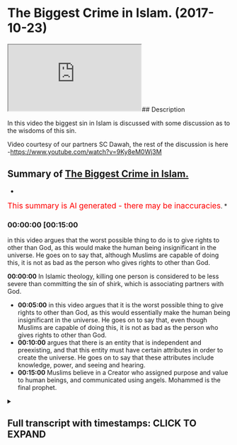 # The Biggest Crime in Islam. (2017-10-23)

<iframe loading='lazy' src='https://www.youtube.com/embed/ko0eCW6Pwzs'></iframe>## Description

In this video the biggest sin in Islam is discussed with some discussion as to the wisdoms of this sin. 

Video courtesy of our partners SC Dawah, the rest of the discussion is here -https://www.youtube.com/watch?v=9Ky8eM0Wj3M

## Summary of [The Biggest Crime in Islam.](https://www.youtube.com/watch?v=ko0eCW6Pwzs)


*

<span style="color:red; font-size:125%">This summary is AI generated - there may be inaccuracies</span>. [](/)*

### <a onclick="modifyYTiframeseektime('900')">00:00:00 [00:15:00</a>

in this video argues that the worst possible thing to do is to give rights to other than God, as this would make the human being insignificant in the universe. He goes on to say that, although Muslims are capable of doing this, it is not as bad as the person who gives rights to other than God.

**<a onclick="modifyYTiframeseektime('0')">00:00:00</a>** In Islamic theology, killing one person is considered to be less severe than committing the sin of shirk, which is associating partners with God.
* **<a onclick="modifyYTiframeseektime('300')">00:05:00</a>** in this video argues that it is the worst possible thing to give rights to other than God, as this would essentially make the human being insignificant in the universe. He goes on to say that, even though Muslims are capable of doing this, it is not as bad as the person who gives rights to other than God.
* **<a onclick="modifyYTiframeseektime('600')">00:10:00</a>** argues that there is an entity that is independent and preexisting, and that this entity must have certain attributes in order to create the universe. He goes on to say that these attributes include knowledge, power, and seeing and hearing.
* **<a onclick="modifyYTiframeseektime('900')">00:15:00</a>** Muslims believe in a Creator who assigned purpose and value to human beings, and communicated using angels. Mohammed is the final prophet.

<details><summary><h2>Full transcript with timestamps: CLICK TO EXPAND</h2></summary>

<a onclick="modifyYTiframeseektime('0)')">0:00:00 and I'll explain it I want to see your</a>
<a onclick="modifyYTiframeseektime('2)')">0:00:02 reaction okay from our perspective we</a>
<a onclick="modifyYTiframeseektime('7)')">0:00:07 were talking about value and we talked</a>
<a onclick="modifyYTiframeseektime('9)')">0:00:09 about more relativity and on atheism and</a>
<a onclick="modifyYTiframeseektime('11)')">0:00:11 naturalism how actually everything is</a>
<a onclick="modifyYTiframeseektime('12)')">0:00:12 relative and this is the this is the</a>
<a onclick="modifyYTiframeseektime('14)')">0:00:14 prevailing philosophical position of</a>
<a onclick="modifyYTiframeseektime('18)')">0:00:18 most post enlightenment post modernist</a>
<a onclick="modifyYTiframeseektime('21)')">0:00:21 philosophers like Nietzsche and Bertrand</a>
<a onclick="modifyYTiframeseektime('24)')">0:00:24 Russell and you know Jacques Derrida and</a>
<a onclick="modifyYTiframeseektime('26)')">0:00:26 others yeah we'll come back a little bit</a>
<a onclick="modifyYTiframeseektime('29)')">0:00:29 so in other words more relativity to</a>
<a onclick="modifyYTiframeseektime('32)')">0:00:32 suggest that you make your morality</a>
<a onclick="modifyYTiframeseektime('33)')">0:00:33 right you have you make your own purpose</a>
<a onclick="modifyYTiframeseektime('35)')">0:00:35 you make your morality with morality</a>
<a onclick="modifyYTiframeseektime('36)')">0:00:36 from an Islamic perspective we say that</a>
<a onclick="modifyYTiframeseektime('40)')">0:00:40 obviously God you know the old knowing</a>
<a onclick="modifyYTiframeseektime('42)')">0:00:42 feel powerful the all-wise he is the one</a>
<a onclick="modifyYTiframeseektime('45)')">0:00:45 who sets the standards he's the one who</a>
<a onclick="modifyYTiframeseektime('47)')">0:00:47 makes the morals for us the the most the</a>
<a onclick="modifyYTiframeseektime('51)')">0:00:51 most the worst sin the worst thing to do</a>
<a onclick="modifyYTiframeseektime('56)')">0:00:56 what's the murder wait what's going on</a>
<a onclick="modifyYTiframeseektime('60)')">0:01:00 worse than murder is this thing called</a>
<a onclick="modifyYTiframeseektime('64)')">0:01:04 [ __ ] and I'll tell you what it means</a>
<a onclick="modifyYTiframeseektime('65)')">0:01:05 shirk is the association of partners</a>
<a onclick="modifyYTiframeseektime('68)')">0:01:08 with God before I I want to say so I</a>
<a onclick="modifyYTiframeseektime('71)')">0:01:11 wanna make you a controversial statement</a>
<a onclick="modifyYTiframeseektime('72)')">0:01:12 first yeah I'm gonna make a</a>
<a onclick="modifyYTiframeseektime('74)')">0:01:14 controversial statement a ridiculous</a>
<a onclick="modifyYTiframeseektime('75)')">0:01:15 statement and then I'm gonna explain</a>
<a onclick="modifyYTiframeseektime('77)')">0:01:17 this table let's suppose that this is on</a>
<a onclick="modifyYTiframeseektime('81)')">0:01:21 Islamic theology yeah you come out from</a>
<a onclick="modifyYTiframeseektime('83)')">0:01:23 planet earth and there was this</a>
<a onclick="modifyYTiframeseektime('85)')">0:01:25 imaginary button yes but you're a Muslim</a>
<a onclick="modifyYTiframeseektime('88)')">0:01:28 so you pretend you're a Muslim is the</a>
<a onclick="modifyYTiframeseektime('90)')">0:01:30 imaginary button you press it the whole</a>
<a onclick="modifyYTiframeseektime('92)')">0:01:32 earth blows up and destroyed</a>
<a onclick="modifyYTiframeseektime('96)')">0:01:36 it's not a great button time right let's</a>
<a onclick="modifyYTiframeseektime('99)')">0:01:39 pretend that button exists you go now</a>
<a onclick="modifyYTiframeseektime('101)')">0:01:41 you're on the moon on Mars you go there</a>
<a onclick="modifyYTiframeseektime('103)')">0:01:43 button crazy button press the button</a>
<a onclick="modifyYTiframeseektime('106)')">0:01:46 everyone blows up you think that's the</a>
<a onclick="modifyYTiframeseektime('109)')">0:01:49 worst thing you can do to human beings</a>
<a onclick="modifyYTiframeseektime('112)')">0:01:52 and it is I mean from his own</a>
<a onclick="modifyYTiframeseektime('113)')">0:01:53 perspective killing one person is like</a>
<a onclick="modifyYTiframeseektime('115)')">0:01:55 killing the whole of humanity right it</a>
<a onclick="modifyYTiframeseektime('117)')">0:01:57 says in the Quran chapter 5 verse 32</a>
<a onclick="modifyYTiframeseektime('119)')">0:01:59 that killing one person's like killing</a>
<a onclick="modifyYTiframeseektime('120)')">0:02:00 the whole of humanity so killing murder</a>
<a onclick="modifyYTiframeseektime('122)')">0:02:02 is one of the high sins in Islam it's</a>
<a onclick="modifyYTiframeseektime('124)')">0:02:04 not like we don't appreciate murder we</a>
<a onclick="modifyYTiframeseektime('126)')">0:02:06 do appreciate it well the ridiculous</a>
<a onclick="modifyYTiframeseektime('128)')">0:02:08 statement I wanted to make to you as as</a>
<a onclick="modifyYTiframeseektime('130)')">0:02:10 follows do you know that button that you</a>
<a onclick="modifyYTiframeseektime('133)')">0:02:13 press in the murderer and all that stuff</a>
<a onclick="modifyYTiframeseektime('134)')">0:02:14 if someone had pressed that button and</a>
<a onclick="modifyYTiframeseektime('137)')">0:02:17 killed everyone and he was a Muslim it's</a>
<a onclick="modifyYTiframeseektime('140)')">0:02:20 less severe then doing this thing called</a>
<a onclick="modifyYTiframeseektime('144)')">0:02:24 [ __ ] it's less severe very severe very</a>
<a onclick="modifyYTiframeseektime('148)')">0:02:28 very severe no doubt but it's less</a>
<a onclick="modifyYTiframeseektime('150)')">0:02:30 severe than doing this think oh [ __ ]</a>
<a onclick="modifyYTiframeseektime('151)')">0:02:31 what is [ __ ] then the question I mean</a>
<a onclick="modifyYTiframeseektime('155)')">0:02:35 why should what is what is this thing</a>
<a onclick="modifyYTiframeseektime('158)')">0:02:38 that you're so gay you press that button</a>
<a onclick="modifyYTiframeseektime('160)')">0:02:40 what is it ok I'll tell you [ __ ]</a>
<a onclick="modifyYTiframeseektime('167)')">0:02:47 is when you give the rights we believe</a>
<a onclick="modifyYTiframeseektime('169)')">0:02:49 in God God the creator of the University</a>
<a onclick="modifyYTiframeseektime('171)')">0:02:51 their heavens and earth everything em</a>
<a onclick="modifyYTiframeseektime('173)')">0:02:53 they maintain at the sustaining cetera</a>
<a onclick="modifyYTiframeseektime('176)')">0:02:56 shift is when you give the rights of God</a>
<a onclick="modifyYTiframeseektime('179)')">0:02:59 to other god that's basically what are</a>
<a onclick="modifyYTiframeseektime('182)')">0:03:02 the rights of God the rights of God from</a>
<a onclick="modifyYTiframeseektime('184)')">0:03:04 the Islamic perspective are as follows</a>
<a onclick="modifyYTiframeseektime('187)')">0:03:07 first and foremost the attributes of God</a>
<a onclick="modifyYTiframeseektime('189)')">0:03:09 is as we know is all powerful all strong</a>
<a onclick="modifyYTiframeseektime('192)')">0:03:12 all-knowing etc I'll come to that I'll</a>
<a onclick="modifyYTiframeseektime('199)')">0:03:19 come to that can we can we put that into</a>
<a onclick="modifyYTiframeseektime('201)')">0:03:21 a locker a footnote yeah all right</a>
<a onclick="modifyYTiframeseektime('203)')">0:03:23 how can how is a good question I'll put</a>
<a onclick="modifyYTiframeseektime('205)')">0:03:25 that so footnote please remind me of it</a>
<a onclick="modifyYTiframeseektime('208)')">0:03:28 but let's presuppose he is all these</a>
<a onclick="modifyYTiframeseektime('210)')">0:03:30 things he's all-knowing all-powerful all</a>
<a onclick="modifyYTiframeseektime('213)')">0:03:33 everything yeah well powerful all loving</a>
<a onclick="modifyYTiframeseektime('215)')">0:03:35 all merciful most merciful except rap</a>
<a onclick="modifyYTiframeseektime('218)')">0:03:38 not what everything yes sir we have an</a>
<a onclick="modifyYTiframeseektime('221)')">0:03:41 exaggeration one of those things that</a>
<a onclick="modifyYTiframeseektime('222)')">0:03:42 just said most merciful most powerful</a>
<a onclick="modifyYTiframeseektime('225)')">0:03:45 most wise etc yeah now yeah omnipotent</a>
<a onclick="modifyYTiframeseektime('230)')">0:03:50 is all-powerful really yeah I'm Liberty</a>
<a onclick="modifyYTiframeseektime('232)')">0:03:52 means all-powerful okay omni-benevolent</a>
<a onclick="modifyYTiframeseektime('235)')">0:03:55 whatever okay the question would be this</a>
<a onclick="modifyYTiframeseektime('239)')">0:03:59 and I want you to remember that question</a>
<a onclick="modifyYTiframeseektime('242)')">0:04:02 I asked you before what makes the</a>
<a onclick="modifyYTiframeseektime('244)')">0:04:04 difference between a tree and a human</a>
<a onclick="modifyYTiframeseektime('246)')">0:04:06 being so why is it that if I cut down</a>
<a onclick="modifyYTiframeseektime('247)')">0:04:07 the tree now most of humanity would say</a>
<a onclick="modifyYTiframeseektime('249)')">0:04:09 that that's less of a crime than cutting</a>
<a onclick="modifyYTiframeseektime('251)')">0:04:11 a human being into two the reason why</a>
<a onclick="modifyYTiframeseektime('254)')">0:04:14 your subjective reasoning which I didn't</a>
<a onclick="modifyYTiframeseektime('255)')">0:04:15 disagree with yeah I agreed with it</a>
<a onclick="modifyYTiframeseektime('257)')">0:04:17 completely was that the tree has the</a>
<a onclick="modifyYTiframeseektime('259)')">0:04:19 intrinsic values yeah that that tree has</a>
<a onclick="modifyYTiframeseektime('263)')">0:04:23 are less superior than the intrinsic</a>
<a onclick="modifyYTiframeseektime('266)')">0:04:26 value that the human being has the human</a>
<a onclick="modifyYTiframeseektime('268)')">0:04:28 being has a higher level of attributes</a>
<a onclick="modifyYTiframeseektime('272)')">0:04:32 or the character and the character of</a>
<a onclick="modifyYTiframeseektime('273)')">0:04:33 the human being are superior to the tree</a>
<a onclick="modifyYTiframeseektime('276)')">0:04:36 therefore the human being has been</a>
<a onclick="modifyYTiframeseektime('277)')">0:04:37 allotted assigned more value by other</a>
<a onclick="modifyYTiframeseektime('281)')">0:04:41 human beings and is therefore more</a>
<a onclick="modifyYTiframeseektime('282)')">0:04:42 important than the tree okay we say the</a>
<a onclick="modifyYTiframeseektime('286)')">0:04:46 following</a>
<a onclick="modifyYTiframeseektime('289)')">0:04:49 what of what of an entity that has a</a>
<a onclick="modifyYTiframeseektime('293)')">0:04:53 value that cannot have a value higher</a>
<a onclick="modifyYTiframeseektime('297)')">0:04:57 than it let me say that one more time</a>
<a onclick="modifyYTiframeseektime('300)')">0:05:00 what off what of an entity that has a</a>
<a onclick="modifyYTiframeseektime('304)')">0:05:04 value that basically I'm not going to</a>
<a onclick="modifyYTiframeseektime('308)')">0:05:08 use the word unlimited or an infinite</a>
<a onclick="modifyYTiframeseektime('310)')">0:05:10 but can they cannot be a higher value</a>
<a onclick="modifyYTiframeseektime('312)')">0:05:12 than it yeah I say the only possible</a>
<a onclick="modifyYTiframeseektime('318)')">0:05:18 relationship and this is the Islamic</a>
<a onclick="modifyYTiframeseektime('320)')">0:05:20 thesis the only possible relationship</a>
<a onclick="modifyYTiframeseektime('323)')">0:05:23 you can have with that particular entity</a>
<a onclick="modifyYTiframeseektime('325)')">0:05:25 is one of ultimate obedience ultimate</a>
<a onclick="modifyYTiframeseektime('329)')">0:05:29 love ultimate love and ultimate fear let</a>
<a onclick="modifyYTiframeseektime('335)')">0:05:35 me say that one more time</a>
<a onclick="modifyYTiframeseektime('339)')">0:05:39 nothing is exactly exactly not only</a>
<a onclick="modifyYTiframeseektime('346)')">0:05:46 power we said knowledge and wisdom so</a>
<a onclick="modifyYTiframeseektime('348)')">0:05:48 all of your attributes that you have as</a>
<a onclick="modifyYTiframeseektime('351)')">0:05:51 I'm sure you are I knew as well very</a>
<a onclick="modifyYTiframeseektime('353)')">0:05:53 intelligent people right very clever</a>
<a onclick="modifyYTiframeseektime('355)')">0:05:55 people etc all of those all those</a>
<a onclick="modifyYTiframeseektime('359)')">0:05:59 characteristics that you have now</a>
<a onclick="modifyYTiframeseektime('361)')">0:06:01 basically imagine that those</a>
<a onclick="modifyYTiframeseektime('362)')">0:06:02 characteristics were that you can't get</a>
<a onclick="modifyYTiframeseektime('365)')">0:06:05 higher than them basically that you are</a>
<a onclick="modifyYTiframeseektime('366)')">0:06:06 the most powerful there's no one can</a>
<a onclick="modifyYTiframeseektime('367)')">0:06:07 touch you no one can beat you no one can</a>
<a onclick="modifyYTiframeseektime('369)')">0:06:09 no one knows more than you you know if</a>
<a onclick="modifyYTiframeseektime('371)')">0:06:11 you bring all of human beings not forget</a>
<a onclick="modifyYTiframeseektime('373)')">0:06:13 about this because sorry I'm going to</a>
<a onclick="modifyYTiframeseektime('374)')">0:06:14 throw it at all of human beings forget</a>
<a onclick="modifyYTiframeseektime('376)')">0:06:16 us we can score all of the human beings</a>
<a onclick="modifyYTiframeseektime('378)')">0:06:18 in the whole world we put them together</a>
<a onclick="modifyYTiframeseektime('379)')">0:06:19 and we have some kind of apparatus we</a>
<a onclick="modifyYTiframeseektime('381)')">0:06:21 have some kind of mechanism we have some</a>
<a onclick="modifyYTiframeseektime('383)')">0:06:23 kind of way of putting all those human</a>
<a onclick="modifyYTiframeseektime('384)')">0:06:24 beings intelligence together and</a>
<a onclick="modifyYTiframeseektime('387)')">0:06:27 aggregating all those are intelligent</a>
<a onclick="modifyYTiframeseektime('389)')">0:06:29 into one thumb yeah we all of those</a>
<a onclick="modifyYTiframeseektime('393)')">0:06:33 human beings would yet know would be</a>
<a onclick="modifyYTiframeseektime('395)')">0:06:35 closer to knowing nothing and then there</a>
<a onclick="modifyYTiframeseektime('397)')">0:06:37 would be no to knowing everything can</a>
<a onclick="modifyYTiframeseektime('399)')">0:06:39 you imagine the level of ignorance we</a>
<a onclick="modifyYTiframeseektime('400)')">0:06:40 have can you imagine the level of</a>
<a onclick="modifyYTiframeseektime('403)')">0:06:43 ignorance we have we are ignorant there</a>
<a onclick="modifyYTiframeseektime('405)')">0:06:45 are there's too much going on the</a>
<a onclick="modifyYTiframeseektime('406)')">0:06:46 universe they're literally 2/3 of the</a>
<a onclick="modifyYTiframeseektime('408)')">0:06:48 undersea that we have not explored yeah</a>
<a onclick="modifyYTiframeseektime('412)')">0:06:52 and this is planet Earth imagine the</a>
<a onclick="modifyYTiframeseektime('414)')">0:06:54 universe right that's human being I</a>
<a onclick="modifyYTiframeseektime('418)')">0:06:58 imagine an entity that has all knowledge</a>
<a onclick="modifyYTiframeseektime('420)')">0:07:00 he can hear all he's all seeing that is</a>
<a onclick="modifyYTiframeseektime('424)')">0:07:04 an entity we're saying is untouchable in</a>
<a onclick="modifyYTiframeseektime('427)')">0:07:07 that sense and that figurative sense of</a>
<a onclick="modifyYTiframeseektime('429)')">0:07:09 course yeah we're saying is that the</a>
<a onclick="modifyYTiframeseektime('432)')">0:07:12 only possible relationship you can have</a>
<a onclick="modifyYTiframeseektime('434)')">0:07:14 with such an entity is one whereby</a>
<a onclick="modifyYTiframeseektime('436)')">0:07:16 you're submissive to that entity you</a>
<a onclick="modifyYTiframeseektime('438)')">0:07:18 cannot have another that is the most</a>
<a onclick="modifyYTiframeseektime('440)')">0:07:20 that is the most appropriate in terms of</a>
<a onclick="modifyYTiframeseektime('442)')">0:07:22 a pro proceed that is the most</a>
<a onclick="modifyYTiframeseektime('443)')">0:07:23 appropriate relationship you can have</a>
<a onclick="modifyYTiframeseektime('445)')">0:07:25 with an entity in the same way as you</a>
<a onclick="modifyYTiframeseektime('449)')">0:07:29 would find killing that child an</a>
<a onclick="modifyYTiframeseektime('453)')">0:07:33 egregious transgression of the human</a>
<a onclick="modifyYTiframeseektime('458)')">0:07:38 rights of that child the case because of</a>
<a onclick="modifyYTiframeseektime('463)')">0:07:43 the intrinsic characteristics of that</a>
<a onclick="modifyYTiframeseektime('465)')">0:07:45 child</a>
<a onclick="modifyYTiframeseektime('466)')">0:07:46 we say is the same reason why should</a>
<a onclick="modifyYTiframeseektime('469)')">0:07:49 association of partners of God is the</a>
<a onclick="modifyYTiframeseektime('473)')">0:07:53 most egregious transgression or crime</a>
<a onclick="modifyYTiframeseektime('477)')">0:07:57 that anyone can make on anything in</a>
<a onclick="modifyYTiframeseektime('480)')">0:08:00 other words just like the child has</a>
<a onclick="modifyYTiframeseektime('481)')">0:08:01 rights the Creator the Creator has</a>
<a onclick="modifyYTiframeseektime('483)')">0:08:03 rights yeah so once someone realigns the</a>
<a onclick="modifyYTiframeseektime('490)')">0:08:10 appropriate relationship they should be</a>
<a onclick="modifyYTiframeseektime('491)')">0:08:11 having with the creator and they realign</a>
<a onclick="modifyYTiframeseektime('494)')">0:08:14 it to the creation we say that that is</a>
<a onclick="modifyYTiframeseektime('496)')">0:08:16 the worst possible realignment</a>
<a onclick="modifyYTiframeseektime('503)')">0:08:23 billions and billions of years time we</a>
<a onclick="modifyYTiframeseektime('505)')">0:08:25 have literally seen everything done</a>
<a onclick="modifyYTiframeseektime('507)')">0:08:27 everything whatsoever there's no illness</a>
<a onclick="modifyYTiframeseektime('510)')">0:08:30 there's no human beings are perfect we</a>
<a onclick="modifyYTiframeseektime('513)')">0:08:33 know everything let's see that</a>
<a onclick="modifyYTiframeseektime('516)')">0:08:36 what happens that we have all the</a>
<a onclick="modifyYTiframeseektime('518)')">0:08:38 knowledge in this why should we strive</a>
<a onclick="modifyYTiframeseektime('521)')">0:08:41 to get there what I'm saying to you is</a>
<a onclick="modifyYTiframeseektime('524)')">0:08:44 this that entity if we presupposes its</a>
<a onclick="modifyYTiframeseektime('528)')">0:08:48 existence is a it doesn't have an end</a>
<a onclick="modifyYTiframeseektime('530)')">0:08:50 right continues and we're saying that</a>
<a onclick="modifyYTiframeseektime('533)')">0:08:53 human being will never reach a point</a>
<a onclick="modifyYTiframeseektime('535)')">0:08:55 where knows everything by virtue of its</a>
<a onclick="modifyYTiframeseektime('537)')">0:08:57 insignificance on the universe this</a>
<a onclick="modifyYTiframeseektime('540)')">0:09:00 placement on the universal insignificant</a>
<a onclick="modifyYTiframeseektime('542)')">0:09:02 placement we will never be able to</a>
<a onclick="modifyYTiframeseektime('544)')">0:09:04 encompass all that which is around us</a>
<a onclick="modifyYTiframeseektime('546)')">0:09:06 for that reason we say that look when</a>
<a onclick="modifyYTiframeseektime('551)')">0:09:11 we're talking about that appropriate</a>
<a onclick="modifyYTiframeseektime('553)')">0:09:13 relationship now we'll go back to our</a>
<a onclick="modifyYTiframeseektime('555)')">0:09:15 analogy the ridiculous thing that we</a>
<a onclick="modifyYTiframeseektime('557)')">0:09:17 said that I know in secular the secular</a>
<a onclick="modifyYTiframeseektime('558)')">0:09:18 is it sounds like the most ridiculous</a>
<a onclick="modifyYTiframeseektime('560)')">0:09:20 thing you can ever say not killing one</a>
<a onclick="modifyYTiframeseektime('563)')">0:09:23 child killing all the children not</a>
<a onclick="modifyYTiframeseektime('564)')">0:09:24 killing one human killing all the humans</a>
<a onclick="modifyYTiframeseektime('566)')">0:09:26 press a button you litter on Mars press</a>
<a onclick="modifyYTiframeseektime('568)')">0:09:28 one button every human being blows up</a>
<a onclick="modifyYTiframeseektime('570)')">0:09:30 the whole planet Earth is is blown to</a>
<a onclick="modifyYTiframeseektime('572)')">0:09:32 smithereens yet we're saying for Muslims</a>
<a onclick="modifyYTiframeseektime('576)')">0:09:36 to do that it's one of the worst things</a>
<a onclick="modifyYTiframeseektime('578)')">0:09:38 you can possibly do right you know go to</a>
<a onclick="modifyYTiframeseektime('580)')">0:09:40 hell you know how dare you yeah well</a>
<a onclick="modifyYTiframeseektime('584)')">0:09:44 that is not as bad as the person giving</a>
<a onclick="modifyYTiframeseektime('587)')">0:09:47 the rights of God to other than good why</a>
<a onclick="modifyYTiframeseektime('591)')">0:09:51 now you might say what the hell are you</a>
<a onclick="modifyYTiframeseektime('593)')">0:09:53 talking about my friend what the hell</a>
<a onclick="modifyYTiframeseektime('594)')">0:09:54 are you saying the reason why is because</a>
<a onclick="modifyYTiframeseektime('598)')">0:09:58 the aggregate value of all of those</a>
<a onclick="modifyYTiframeseektime('602)')">0:10:02 human beings on that planet earth as we</a>
<a onclick="modifyYTiframeseektime('604)')">0:10:04 talked about value assignment this was a</a>
<a onclick="modifyYTiframeseektime('606)')">0:10:06 big theme of what we were talking myself</a>
<a onclick="modifyYTiframeseektime('607)')">0:10:07 the aggregate value of all those human</a>
<a onclick="modifyYTiframeseektime('609)')">0:10:09 beings combined on that planet Earth</a>
<a onclick="modifyYTiframeseektime('611)')">0:10:11 doesn't even amount to a drop in the</a>
<a onclick="modifyYTiframeseektime('614)')">0:10:14 ocean compared to the value of God</a>
<a onclick="modifyYTiframeseektime('615)')">0:10:15 therefore when we talk about God's value</a>
<a onclick="modifyYTiframeseektime('619)')">0:10:19 in a pro proceeded when it comes to the</a>
<a onclick="modifyYTiframeseektime('621)')">0:10:21 rights of God has a more severe</a>
<a onclick="modifyYTiframeseektime('624)')">0:10:24 implication as a deeper consequence has</a>
<a onclick="modifyYTiframeseektime('629)')">0:10:29 a higher ramification for that reason we</a>
<a onclick="modifyYTiframeseektime('631)')">0:10:31 say this</a>
<a onclick="modifyYTiframeseektime('634)')">0:10:34 we say that the most appropriate</a>
<a onclick="modifyYTiframeseektime('637)')">0:10:37 relationship to have with an entity that</a>
<a onclick="modifyYTiframeseektime('639)')">0:10:39 is all-powerful all-knowing we're</a>
<a onclick="modifyYTiframeseektime('641)')">0:10:41 hearing etc is that relationship of</a>
<a onclick="modifyYTiframeseektime('643)')">0:10:43 submission that's what Islam actually</a>
<a onclick="modifyYTiframeseektime('645)')">0:10:45 means Aslam is submission to one God and</a>
<a onclick="modifyYTiframeseektime('649)')">0:10:49 the biggest crime of humankind is to</a>
<a onclick="modifyYTiframeseektime('652)')">0:10:52 misappropriate that relationship and to</a>
<a onclick="modifyYTiframeseektime('655)')">0:10:55 assign the rights of God to other than</a>
<a onclick="modifyYTiframeseektime('658)')">0:10:58 God that's the biggest crime that's from</a>
<a onclick="modifyYTiframeseektime('660)')">0:11:00 my perspective the clearest thing I can</a>
<a onclick="modifyYTiframeseektime('663)')">0:11:03 say about the Islamic thesis did you get</a>
<a onclick="modifyYTiframeseektime('666)')">0:11:06 that now let's bring out the footnote</a>
<a onclick="modifyYTiframeseektime('668)')">0:11:08 you were saying how do we know that God</a>
<a onclick="modifyYTiframeseektime('669)')">0:11:09 is all-powerful or knowing or here in</a>
<a onclick="modifyYTiframeseektime('671)')">0:11:11 the essential how do we know that I say</a>
<a onclick="modifyYTiframeseektime('673)')">0:11:13 this let's go back to the dependency</a>
<a onclick="modifyYTiframeseektime('675)')">0:11:15 because we were talking about and their</a>
<a onclick="modifyYTiframeseektime('677)')">0:11:17 baby on the incubator</a>
<a onclick="modifyYTiframeseektime('678)')">0:11:18 we're talking about as well you've been</a>
<a onclick="modifyYTiframeseektime('680)')">0:11:20 being on a life machine right one theme</a>
<a onclick="modifyYTiframeseektime('684)')">0:11:24 that will always come back to when we're</a>
<a onclick="modifyYTiframeseektime('687)')">0:11:27 talking about these issues is</a>
<a onclick="modifyYTiframeseektime('688)')">0:11:28 contingency is dependency contingency is</a>
<a onclick="modifyYTiframeseektime('690)')">0:11:30 the penances right I say the following</a>
<a onclick="modifyYTiframeseektime('695)')">0:11:35 in the realm that we live in</a>
<a onclick="modifyYTiframeseektime('697)')">0:11:37 everything is contingent everything is</a>
<a onclick="modifyYTiframeseektime('701)')">0:11:41 dependent in the realm that we live in</a>
<a onclick="modifyYTiframeseektime('704)')">0:11:44 everything is dependent in the universe</a>
<a onclick="modifyYTiframeseektime('707)')">0:11:47 everything is dependent something is</a>
<a onclick="modifyYTiframeseektime('709)')">0:11:49 dependent upon something else</a>
<a onclick="modifyYTiframeseektime('711)')">0:11:51 give me an example of something other</a>
<a onclick="modifyYTiframeseektime('712)')">0:11:52 than that give me an example of one into</a>
<a onclick="modifyYTiframeseektime('714)')">0:11:54 the independent entity that lives within</a>
<a onclick="modifyYTiframeseektime('717)')">0:11:57 the universe and is with us now that we</a>
<a onclick="modifyYTiframeseektime('719)')">0:11:59 can point the finger at empirically</a>
<a onclick="modifyYTiframeseektime('721)')">0:12:01 Cianci there's nothing right everything</a>
<a onclick="modifyYTiframeseektime('724)')">0:12:04 in the universe is dependent upon</a>
<a onclick="modifyYTiframeseektime('725)')">0:12:05 something else the universe therefore</a>
<a onclick="modifyYTiframeseektime('728)')">0:12:08 and before I'm accused by some atheist</a>
<a onclick="modifyYTiframeseektime('733)')">0:12:13 of or someone of committing the value of</a>
<a onclick="modifyYTiframeseektime('737)')">0:12:17 composition because there is a fallacy</a>
<a onclick="modifyYTiframeseektime('739)')">0:12:19 called the valley of composition this is</a>
<a onclick="modifyYTiframeseektime('740)')">0:12:20 not this is not reasoning by composition</a>
<a onclick="modifyYTiframeseektime('743)')">0:12:23 this is an inductive type argument</a>
<a onclick="modifyYTiframeseektime('746)')">0:12:26 actually if you think about I'm looking</a>
<a onclick="modifyYTiframeseektime('747)')">0:12:27 at things that I can empirically see so</a>
<a onclick="modifyYTiframeseektime('749)')">0:12:29 this inductive reasoning I'm saying that</a>
<a onclick="modifyYTiframeseektime('751)')">0:12:31 here</a>
<a onclick="modifyYTiframeseektime('753)')">0:12:33 the universe itself must be dependent</a>
<a onclick="modifyYTiframeseektime('756)')">0:12:36 especially if you presuppose a beginning</a>
<a onclick="modifyYTiframeseektime('757)')">0:12:37 to the universe which is the prevailing</a>
<a onclick="modifyYTiframeseektime('759)')">0:12:39 theory in science okay if that is the</a>
<a onclick="modifyYTiframeseektime('762)')">0:12:42 case what is it dependent on that's the</a>
<a onclick="modifyYTiframeseektime('766)')">0:12:46 question and you continue going</a>
<a onclick="modifyYTiframeseektime('767)')">0:12:47 backwards so it's depended upon</a>
<a onclick="modifyYTiframeseektime('769)')">0:12:49 something else which is dependent it</a>
<a onclick="modifyYTiframeseektime('771)')">0:12:51 needs and it needs it requires a</a>
<a onclick="modifyYTiframeseektime('774)')">0:12:54 independent entity to say all of it</a>
<a onclick="modifyYTiframeseektime('777)')">0:12:57 that's what it requires forget about the</a>
<a onclick="modifyYTiframeseektime('784)')">0:13:04 world Allah Allah Arabic just means yeah</a>
<a onclick="modifyYTiframeseektime('786)')">0:13:06 just means that good</a>
<a onclick="modifyYTiframeseektime('787)')">0:13:07 that's what literally Allah just means</a>
<a onclick="modifyYTiframeseektime('789)')">0:13:09 that God it's just an Arabic word we</a>
<a onclick="modifyYTiframeseektime('791)')">0:13:11 Christians cool God Allah in Arabic</a>
<a onclick="modifyYTiframeseektime('794)')">0:13:14 Christian Arabs they cook God Allah Eli</a>
<a onclick="modifyYTiframeseektime('797)')">0:13:17 is very close to Allah Eli Eli Lema</a>
<a onclick="modifyYTiframeseektime('799)')">0:13:19 sabachthani my father's in the Bible you</a>
<a onclick="modifyYTiframeseektime('802)')">0:13:22 know God God why have you forsaken me</a>
<a onclick="modifyYTiframeseektime('803)')">0:13:23 Eli I let myself in aramaic eli the our</a>
<a onclick="modifyYTiframeseektime('806)')">0:13:26 make eli is very similar to the word</a>
<a onclick="modifyYTiframeseektime('808)')">0:13:28 allah now the point is this we're saying</a>
<a onclick="modifyYTiframeseektime('814)')">0:13:34 that there's an entity that came before</a>
<a onclick="modifyYTiframeseektime('816)')">0:13:36 the universe which is independent we</a>
<a onclick="modifyYTiframeseektime('820)')">0:13:40 asked ourselves what other attributes</a>
<a onclick="modifyYTiframeseektime('821)')">0:13:41 must this entity have had in order to</a>
<a onclick="modifyYTiframeseektime('825)')">0:13:45 bring rise to the universe to cause the</a>
<a onclick="modifyYTiframeseektime('826)')">0:13:46 universe unless someone says i don't</a>
<a onclick="modifyYTiframeseektime('829)')">0:13:49 believe in causation which is something</a>
<a onclick="modifyYTiframeseektime('831)')">0:13:51 some people say they throw all of the</a>
<a onclick="modifyYTiframeseektime('833)')">0:13:53 laws of logic out the window I'm beloved</a>
<a onclick="modifyYTiframeseektime('834)')">0:13:54 code that you find even if you don't</a>
<a onclick="modifyYTiframeseektime('836)')">0:13:56 believe in causation what must this</a>
<a onclick="modifyYTiframeseektime('838)')">0:13:58 entity have had in order to allow</a>
<a onclick="modifyYTiframeseektime('840)')">0:14:00 foreign for another entity which that is</a>
<a onclick="modifyYTiframeseektime('843)')">0:14:03 dependent upon this entity to exist they</a>
<a onclick="modifyYTiframeseektime('847)')">0:14:07 must have had knowledge no when you look</a>
<a onclick="modifyYTiframeseektime('849)')">0:14:09 at the fine-tuning of the universe and</a>
<a onclick="modifyYTiframeseektime('852)')">0:14:12 you look at all of the constants being</a>
<a onclick="modifyYTiframeseektime('854)')">0:14:14 completely finely tuned all of these</a>
<a onclick="modifyYTiframeseektime('856)')">0:14:16 things must require knowledge it must</a>
<a onclick="modifyYTiframeseektime('860)')">0:14:20 have had power no it must have high</a>
<a onclick="modifyYTiframeseektime('862)')">0:14:22 power because within our power</a>
<a onclick="modifyYTiframeseektime('864)')">0:14:24 it couldn't be interdependent it</a>
<a onclick="modifyYTiframeseektime('866)')">0:14:26 couldn't be independent or</a>
<a onclick="modifyYTiframeseektime('867)')">0:14:27 it must have had a seeing ability and</a>
<a onclick="modifyYTiframeseektime('870)')">0:14:30 hearing ability no because how could it</a>
<a onclick="modifyYTiframeseektime('872)')">0:14:32 visualize how could it sketch the plan</a>
<a onclick="modifyYTiframeseektime('874)')">0:14:34 as it were and bring it to existence so</a>
<a onclick="modifyYTiframeseektime('877)')">0:14:37 the things that we would were talking</a>
<a onclick="modifyYTiframeseektime('879)')">0:14:39 about the attributes of God are actually</a>
<a onclick="modifyYTiframeseektime('881)')">0:14:41 logically reasoned they're not illogical</a>
<a onclick="modifyYTiframeseektime('884)')">0:14:44 they are logically reasoned let me tell</a>
<a onclick="modifyYTiframeseektime('886)')">0:14:46 you something let me tell you something</a>
<a onclick="modifyYTiframeseektime('888)')">0:14:48 let me ask you something imagine now we</a>
<a onclick="modifyYTiframeseektime('894)')">0:14:54 walk in speaker's corner I'm being a</a>
<a onclick="modifyYTiframeseektime('895)')">0:14:55 hundred percent serious I'll be the</a>
<a onclick="modifyYTiframeseektime('896)')">0:14:56 hundred percent serious we're walking in</a>
<a onclick="modifyYTiframeseektime('899)')">0:14:59 a speaker's corner and we see a bowl</a>
<a onclick="modifyYTiframeseektime('903)')">0:15:03 hey Manawa what do we see we see a bowl</a>
<a onclick="modifyYTiframeseektime('906)')">0:15:06 a large bowl hovering okay hovering is</a>
<a onclick="modifyYTiframeseektime('911)')">0:15:11 in the middle here of speakers gone up</a>
<a onclick="modifyYTiframeseektime('912)')">0:15:12 with it a ball hovering would I say</a>
<a onclick="modifyYTiframeseektime('918)')">0:15:18 where did that ball come from what are</a>
<a onclick="modifyYTiframeseektime('920)')">0:15:20 you gonna say no idea is fine it's good</a>
<a onclick="modifyYTiframeseektime('924)')">0:15:24 fair enough</a>
<a onclick="modifyYTiframeseektime('926)')">0:15:26 what are you gonna say you know that</a>
<a onclick="modifyYTiframeseektime('930)')">0:15:30 ball came from nothing would you say</a>
<a onclick="modifyYTiframeseektime('934)')">0:15:34 that that ball came from nothing you</a>
<a onclick="modifyYTiframeseektime('936)')">0:15:36 never say that because we know that</a>
<a onclick="modifyYTiframeseektime('938)')">0:15:38 something cannot come from nothing okay</a>
<a onclick="modifyYTiframeseektime('942)')">0:15:42 good</a>
<a onclick="modifyYTiframeseektime('943)')">0:15:43 are we going to say that there are an</a>
<a onclick="modifyYTiframeseektime('945)')">0:15:45 infinite amount of balls and this is</a>
<a onclick="modifyYTiframeseektime('947)')">0:15:47 just one of them then that sound like a</a>
<a onclick="modifyYTiframeseektime('950)')">0:15:50 reasonable conclusion there's an</a>
<a onclick="modifyYTiframeseektime('952)')">0:15:52 infinite amount of balls and it's just</a>
<a onclick="modifyYTiframeseektime('953)')">0:15:53 one of them maybe you say no you know if</a>
<a onclick="modifyYTiframeseektime('958)')">0:15:58 I said listen the ball created itself</a>
<a onclick="modifyYTiframeseektime('963)')">0:16:03 you're gonna say it's not possible</a>
<a onclick="modifyYTiframeseektime('964)')">0:16:04 because you can't exist and not exist at</a>
<a onclick="modifyYTiframeseektime('966)')">0:16:06 the same time so you'd say about the</a>
<a onclick="modifyYTiframeseektime('970)')">0:16:10 board at the poll hello creator of some</a>
<a onclick="modifyYTiframeseektime('971)')">0:16:11 source an intelligent creator of some</a>
<a onclick="modifyYTiframeseektime('974)')">0:16:14 sorts does that sound like the most</a>
<a onclick="modifyYTiframeseektime('976)')">0:16:16 reasonable conclusion it does doesn't it</a>
<a onclick="modifyYTiframeseektime('979)')">0:16:19 let me tell you something today that</a>
<a onclick="modifyYTiframeseektime('982)')">0:16:22 board is the universe the universe that</a>
<a onclick="modifyYTiframeseektime('984)')">0:16:24 we live in is literally an expanding</a>
<a onclick="modifyYTiframeseektime('986)')">0:16:26 ball in space can you imagine the</a>
<a onclick="modifyYTiframeseektime('990)')">0:16:30 universe we live in now is an expanding</a>
<a onclick="modifyYTiframeseektime('992)')">0:16:32 ball in space the same options apply the</a>
<a onclick="modifyYTiframeseektime('997)')">0:16:37 same exact the same exact options apply</a>
<a onclick="modifyYTiframeseektime('1001)')">0:16:41 so we say the ball of the universe which</a>
<a onclick="modifyYTiframeseektime('1004)')">0:16:44 is expanding must have had a creator</a>
<a onclick="modifyYTiframeseektime('1008)')">0:16:48 must have had an intelligent force</a>
<a onclick="modifyYTiframeseektime('1010)')">0:16:50 behind it we call that intelligent force</a>
<a onclick="modifyYTiframeseektime('1012)')">0:16:52 Allah we do yeah we don't say it's</a>
<a onclick="modifyYTiframeseektime('1015)')">0:16:55 three-in-one entity we call it just is</a>
<a onclick="modifyYTiframeseektime('1016)')">0:16:56 one entity that created that does that</a>
<a onclick="modifyYTiframeseektime('1018)')">0:16:58 make sense</a>
<a onclick="modifyYTiframeseektime('1019)')">0:16:59 okay now the creator of that ball</a>
<a onclick="modifyYTiframeseektime('1024)')">0:17:04 assigned purpose for everything inside</a>
<a onclick="modifyYTiframeseektime('1026)')">0:17:06 of that ball all right and human beings</a>
<a onclick="modifyYTiframeseektime('1029)')">0:17:09 which he also created the assigned</a>
<a onclick="modifyYTiframeseektime('1031)')">0:17:11 purpose and gave them value and he also</a>
<a onclick="modifyYTiframeseektime('1035)')">0:17:15 gave the human being an ability to</a>
<a onclick="modifyYTiframeseektime('1037)')">0:17:17 recognize the ball to recognize him so</a>
<a onclick="modifyYTiframeseektime('1040)')">0:17:20 another world yeah an ability to</a>
<a onclick="modifyYTiframeseektime('1043)')">0:17:23 recognize him</a>
<a onclick="modifyYTiframeseektime('1046)')">0:17:26 then he reminded the human being he</a>
<a onclick="modifyYTiframeseektime('1050)')">0:17:30 reminded the human being using human</a>
<a onclick="modifyYTiframeseektime('1052)')">0:17:32 beings other human beings sending a</a>
<a onclick="modifyYTiframeseektime('1054)')">0:17:34 medium which we call an angel</a>
<a onclick="modifyYTiframeseektime('1057)')">0:17:37 wait a minute it's in this fairy tale</a>
<a onclick="modifyYTiframeseektime('1058)')">0:17:38 this mythology talking about angels now</a>
<a onclick="modifyYTiframeseektime('1061)')">0:17:41 my friend no no hold on yes it's a</a>
<a onclick="modifyYTiframeseektime('1065)')">0:17:45 metaphysical reality and angels a</a>
<a onclick="modifyYTiframeseektime('1067)')">0:17:47 metaphysical reality I believe is a</a>
<a onclick="modifyYTiframeseektime('1068)')">0:17:48 metaphysical construct religious</a>
<a onclick="modifyYTiframeseektime('1069)')">0:17:49 construct which we can't see your touch</a>
<a onclick="modifyYTiframeseektime('1071)')">0:17:51 over here but just because you can't see</a>
<a onclick="modifyYTiframeseektime('1073)')">0:17:53 something secular is once again when</a>
<a onclick="modifyYTiframeseektime('1075)')">0:17:55 they hear the words angel I know how it</a>
<a onclick="modifyYTiframeseektime('1077)')">0:17:57 feels</a>
<a onclick="modifyYTiframeseektime('1077)')">0:17:57 yeah when you hear the word angels or</a>
<a onclick="modifyYTiframeseektime('1079)')">0:17:59 Devils or sometimes I don't believe in</a>
<a onclick="modifyYTiframeseektime('1080)')">0:18:00 that angels no man we've already</a>
<a onclick="modifyYTiframeseektime('1082)')">0:18:02 dispelled all of those kind of things in</a>
<a onclick="modifyYTiframeseektime('1085)')">0:18:05 there in the Enlightenment period don't</a>
<a onclick="modifyYTiframeseektime('1087)')">0:18:07 bring me back to these angels and devils</a>
<a onclick="modifyYTiframeseektime('1089)')">0:18:09 hold on I know I know I know you've</a>
<a onclick="modifyYTiframeseektime('1092)')">0:18:12 heard this before call them what you</a>
<a onclick="modifyYTiframeseektime('1095)')">0:18:15 call them they're angels yeah</a>
<a onclick="modifyYTiframeseektime('1097)')">0:18:17 these angels these mediums communicated</a>
<a onclick="modifyYTiframeseektime('1102)')">0:18:22 who have selected human beings are for</a>
<a onclick="modifyYTiframeseektime('1104)')">0:18:24 time we believe that connected with many</a>
<a onclick="modifyYTiframeseektime('1108)')">0:18:28 human beings all of which told the</a>
<a onclick="modifyYTiframeseektime('1111)')">0:18:31 people the same message which was to</a>
<a onclick="modifyYTiframeseektime('1114)')">0:18:34 basically submit to the intelligence</a>
<a onclick="modifyYTiframeseektime('1117)')">0:18:37 behind the creating of the board for the</a>
<a onclick="modifyYTiframeseektime('1119)')">0:18:39 reason we talked about before it's the</a>
<a onclick="modifyYTiframeseektime('1121)')">0:18:41 most appropriate relationship we can</a>
<a onclick="modifyYTiframeseektime('1122)')">0:18:42 have with that creator is to to submit</a>
<a onclick="modifyYTiframeseektime('1125)')">0:18:45 to them that crater that's the only</a>
<a onclick="modifyYTiframeseektime('1127)')">0:18:47 relationship and only then will you find</a>
<a onclick="modifyYTiframeseektime('1129)')">0:18:49 peace and tranquility yeah you will not</a>
<a onclick="modifyYTiframeseektime('1131)')">0:18:51 find peace and tranquillity doing your</a>
<a onclick="modifyYTiframeseektime('1133)')">0:18:53 own thing or trying to find your own</a>
<a onclick="modifyYTiframeseektime('1134)')">0:18:54 purpose that is the message of the</a>
<a onclick="modifyYTiframeseektime('1138)')">0:18:58 prophets all of them so we believe in</a>
<a onclick="modifyYTiframeseektime('1140)')">0:19:00 Jesus so we believe in Abraham we</a>
<a onclick="modifyYTiframeseektime('1141)')">0:19:01 believe in Moses the final prophet we</a>
<a onclick="modifyYTiframeseektime('1144)')">0:19:04 believe is Mohammed yeah who came to the</a>
<a onclick="modifyYTiframeseektime('1146)')">0:19:06 Arabs but also to all of human kidney or</a>
<a onclick="modifyYTiframeseektime('1147)')">0:19:07 human beings yep</a>
<a onclick="modifyYTiframeseektime('1151)')">0:19:11 now does that make sense okay so that's</a>
<a onclick="modifyYTiframeseektime('1154)')">0:19:14 the best that's what we believe in</a>
<a onclick="modifyYTiframeseektime('1157)')">0:19:17 that's why we're Muslims yeah but it's</a>
<a onclick="modifyYTiframeseektime('1160)')">0:19:20 not just that it's not just the fact</a>
<a onclick="modifyYTiframeseektime('1162)')">0:19:22 that we believe in that we believe in</a>
<a onclick="modifyYTiframeseektime('1165)')">0:19:25 that all of the prophets that came to</a>
<a onclick="modifyYTiframeseektime('1168)')">0:19:28 their respective people's came with two</a>
<a onclick="modifyYTiframeseektime('1170)')">0:19:30 things a message which was the same</a>
<a onclick="modifyYTiframeseektime('1172)')">0:19:32 message of the soul journal and some</a>
<a onclick="modifyYTiframeseektime('1174)')">0:19:34 kind of evidence base and the evidence</a>
<a onclick="modifyYTiframeseektime('1177)')">0:19:37 base is different depending on the</a>
<a onclick="modifyYTiframeseektime('1179)')">0:19:39 prophet and depending on the customs of</a>
<a onclick="modifyYTiframeseektime('1181)')">0:19:41 the people so for example Moses he split</a>
<a onclick="modifyYTiframeseektime('1184)')">0:19:44 the sea we believe in this yeah we</a>
<a onclick="modifyYTiframeseektime('1186)')">0:19:46 believe that Moses split the sea Jesus</a>
<a onclick="modifyYTiframeseektime('1188)')">0:19:48 killed the day erased</a>
<a onclick="modifyYTiframeseektime('1189)')">0:19:49 Roza debt with God's permission he cured</a>
<a onclick="modifyYTiframeseektime('1191)')">0:19:51 the blind with God's permission we</a>
<a onclick="modifyYTiframeseektime('1192)')">0:19:52 believe in are those things we don't</a>
<a onclick="modifyYTiframeseektime('1194)')">0:19:54 disbelieve in those things</a>
<a onclick="modifyYTiframeseektime('1195)')">0:19:55 we don't believe that he was going on</a>
<a onclick="modifyYTiframeseektime('1196)')">0:19:56 the Son of God we don't believe that</a>
<a onclick="modifyYTiframeseektime('1197)')">0:19:57 yeah but we believe that he was the</a>
<a onclick="modifyYTiframeseektime('1199)')">0:19:59 Messiah and</a>
</details>